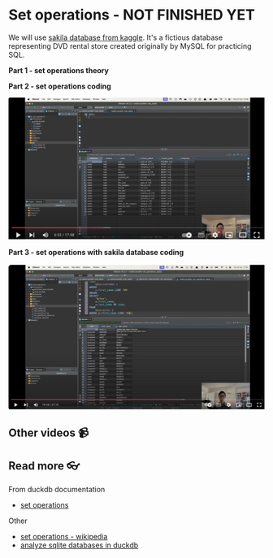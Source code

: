 # Set operations - NOT FINISHED YET

We will use [sakila database from kaggle](https://www.kaggle.com/datasets/atanaskanev/sqlite-sakila-sample-database?resource=download). It's a fictious database representing DVD rental store created originally by MySQL for practicing SQL.  


**Part 1 - set operations theory**



**Part 2 - set operations coding**

<a href="https://youtu.be/UE8wAHXRuJw" target="_blank">
  <img src="https://github.com/kokchun/assets/blob/main/sql/10_a_set_operations.png?raw=true" alt="strings in duckdb" width="600">
</a>


**Part 3 - set operations with sakila database coding**

<a href="https://youtu.be/K6Wb0Wu-qsA" target="_blank">
  <img src="https://github.com/kokchun/assets/blob/main/sql/10_b_set_operations.png?raw=true" alt="strings in duckdb" width="600">
</a>


## Other videos 📹

## Read more 👓

From duckdb documentation
- [set operations](https://duckdb.org/docs/sql/query_syntax/setops.html)

Other
- [set operations - wikipedia](https://en.wikipedia.org/wiki/Set_(mathematics)#Basic_operations)
- [analyze sqlite databases in duckdb](https://motherduck.com/blog/analyze-sqlite-databases-duckdb/)
